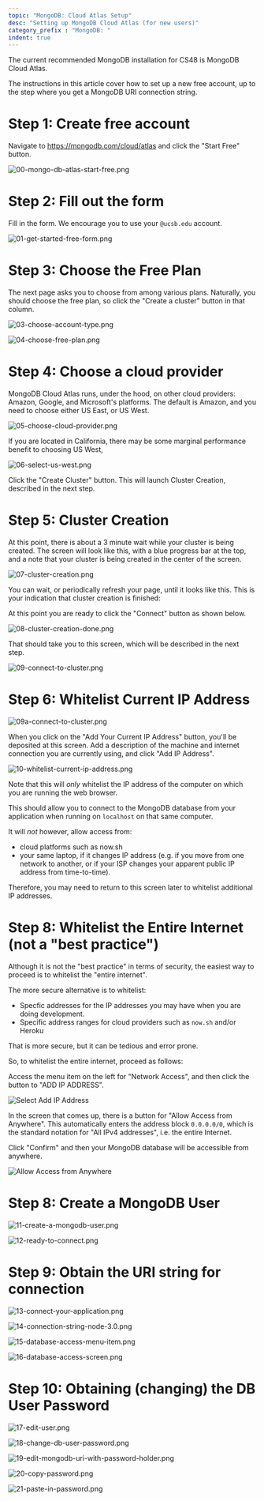 ```yaml
---
topic: "MongoDB: Cloud Atlas Setup"
desc: "Setting up MongoDB Cloud Atlas (for new users)"
category_prefix	: "MongoDB: "
indent: true
---
```


The current recommended MongoDB installation for CS48 is MongoDB Cloud Atlas.

The instructions in this article cover how to set up a new free account, up to the step where you get a MongoDB URI connection string.

# Step 1: Create free account

  Navigate to <https://mongodb.com/cloud/atlas> and click the "Start&nbsp;Free" button.

  ![00-mongo-db-atlas-start-free.png](00-mongo-db-atlas-start-free-30.png)

# Step 2: Fill out the form

  Fill in the form. We encourage you to use your `@ucsb.edu` account.

  ![01-get-started-free-form.png](01-get-started-free-form-30.png)

# Step 3: Choose the Free Plan

  The next page asks you to choose from among various plans.  Naturally,
  you should choose the free plan, so click the "Create&nbsp;a&nbsp;cluster"
  button in that column.
  
  ![03-choose-account-type.png](03-choose-account-type-30.png)

  ![04-choose-free-plan.png](04-choose-free-plan-30.png)

# Step 4: Choose a cloud provider

  MongoDB Cloud Atlas runs, under the hood, on other cloud providers: Amazon, Google, and Microsoft's platforms.   The default is Amazon, and you need to choose either US East, or US West.

  ![05-choose-cloud-provider.png](05-choose-cloud-provider-30.png)

  If you are located in California, there may be some marginal performance benefit to choosing US West, 

  ![06-select-us-west.png](06-select-us-west-30.png)

  Click the "Create Cluster" button.  This will launch Cluster Creation,
  described in the next step.

# Step 5: Cluster Creation

  At this point, there is about a 3 minute wait while your cluster is being
  created.  The screen will look like this, with a blue progress bar
  at the top, and a note that your cluster is being created in the center
  of the screen.  

  ![07-cluster-creation.png](07-cluster-creation-30.png)

  You can wait, or periodically refresh your page, until it looks like this.
  This is your indication that cluster creation is finished:

  At this point you are ready to click the "Connect" button
  as shown below.

  ![08-cluster-creation-done.png](08-cluster-creation-done-30.png)

  That should take you to this screen, which will be described in the next
  step.

  ![09-connect-to-cluster.png](09-connect-to-cluster-50.png)

# Step 6: Whitelist Current IP Address

  ![09a-connect-to-cluster.png](09a-connect-to-cluster-50.png)

  When you click on the "Add Your Current IP Address" button, you'll
  be deposited at this screen.   Add a description of the machine
  and internet connection you are currently using, and click "Add IP Address".

  ![10-whitelist-current-ip-address.png](10-whitelist-current-ip-address-50.png)

  Note that this will *only* whitelist
  the IP address of the computer on which you are running the web browser.

  This should allow you to connect to the MongoDB database from your
  application when running on `localhost` on that same computer.
  
  It will *not* however, allow access from:
  * cloud platforms such as now.sh
  * your same laptop, if it changes IP address (e.g. if you move from one
    network to another, or if your ISP changes your apparent public IP address
    from time-to-time).

  Therefore, you may need to return to this screen later to whitelist
  additional IP addresses.

# Step 8: Whitelist the Entire Internet (not a "best practice")

  Although it is not the "best practice" in terms of security,
  the easiest way to proceed is to whitelist the "entire internet".

  The more secure alternative is to whitelist:
  * Specfic addresses for the IP addresses you may have when you are
    doing development.
  * Specific address ranges for cloud providers such as `now.sh` and/or Heroku

  That is more secure, but it can be tedious and error prone.

  So, to whitelist the entire internet, proceed as follows:
  
  Access the menu item on the left for "Network Access",
  and then click the button to "ADD IP ADDRESS".

  ![Select Add IP Address](10b-allow-access-from-anywhere-50.png)


  In the screen that comes up, there is a button for
  "Allow Access from Anywhere". This automatically enters the
  address block `0.0.0.0/0`, which is the standard notation for
  "All IPv4 addresses", i.e. the entire Internet.

  Click "Confirm" and then your MongoDB database will be accessible
  from anywhere.

  ![Allow Access from Anywhere](10b-allow-access-from-anywhere.png)

# Step 8: Create a MongoDB User

  ![11-create-a-mongodb-user.png](11-create-a-mongodb-user-50.png)

  ![12-ready-to-connect.png](12-ready-to-connect-50.png)

# Step 9: Obtain the URI string for connection 

  ![13-connect-your-application.png](13-connect-your-application-50.png)

  ![14-connection-string-node-3.0.png](14-connection-string-node-3.0-50.png)

  ![15-database-access-menu-item.png](15-database-access-menu-item-50.png)

  ![16-database-access-screen.png](16-database-access-screen-50.png)

# Step 10: Obtaining (changing) the DB User Password

  ![17-edit-user.png](17-edit-user-50.png)

  ![18-change-db-user-password.png](18-change-db-user-password-50.png)

  ![19-edit-mongodb-uri-with-password-holder.png](19-edit-mongodb-uri-with-password-holder-50.png)

  ![20-copy-password.png](20-copy-password-50.png)

  ![21-paste-in-password.png](21-paste-in-password-50.png)
